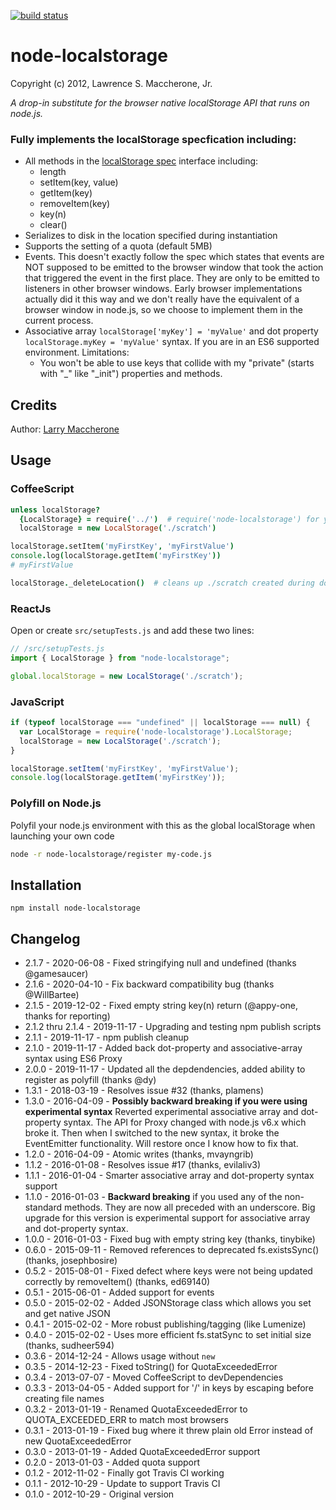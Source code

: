 [![build status](https://secure.travis-ci.org/lmaccherone/node-localstorage.png)](http://travis-ci.org/lmaccherone/node-localstorage)
# node-localstorage #

Copyright (c) 2012, Lawrence S. Maccherone, Jr.

_A drop-in substitute for the browser native localStorage API that runs on node.js._

### Fully implements the localStorage specfication including: ###

* All methods in the [localStorage spec](http://www.w3.org/TR/webstorage/#storage) 
  interface including:
  * length
  * setItem(key, value)
  * getItem(key)
  * removeItem(key)
  * key(n)
  * clear()  
* Serializes to disk in the location specified during instantiation
* Supports the setting of a quota (default 5MB)
* Events. This doesn't exactly follow the spec which states that events are NOT supposed to be emitted to the 
  browser window that took the action that triggered the event in the first place. They are only to be emitted to listeners in other browser windows. Early browser implementations actually did it this way and we don't really have the equivalent of a browser window in node.js, so we choose to implement them in the current process.
* Associative array `localStorage['myKey'] = 'myValue'` and dot property `localStorage.myKey = 'myValue'`
  syntax. If you are in an ES6 supported environment. Limitations:
  * You won't be able to use keys that collide with my "private" (starts with "_" like "_init") properties and
    methods.

## Credits ##

Author: [Larry Maccherone](http://maccherone.com)

## Usage ##

### CoffeeScript ###

```coffee
unless localStorage?
  {LocalStorage} = require('../')  # require('node-localstorage') for you
  localStorage = new LocalStorage('./scratch')

localStorage.setItem('myFirstKey', 'myFirstValue')
console.log(localStorage.getItem('myFirstKey'))
# myFirstValue

localStorage._deleteLocation()  # cleans up ./scratch created during doctest
```

### ReactJs ###

Open or create `src/setupTests.js` and add these two lines:

``` JavaScript
// /src/setupTests.js
import { LocalStorage } from "node-localstorage";

global.localStorage = new LocalStorage('./scratch');
```

### JavaScript ###

```JavaScript    
if (typeof localStorage === "undefined" || localStorage === null) {
  var LocalStorage = require('node-localstorage').LocalStorage;
  localStorage = new LocalStorage('./scratch');
}

localStorage.setItem('myFirstKey', 'myFirstValue');
console.log(localStorage.getItem('myFirstKey'));
```

### Polyfill on Node.js ###

Polyfil your node.js environment with this as the global localStorage when launching your own code

```sh
node -r node-localstorage/register my-code.js
```

## Installation ##

`npm install node-localstorage`

## Changelog ##

* 2.1.7 - 2020-06-08 - Fixed stringifying null and undefined (thanks @gamesaucer)
* 2.1.6 - 2020-04-10 - Fix backward compatibility bug (thanks @WillBartee)
* 2.1.5 - 2019-12-02 - Fixed empty string key(n) return (@appy-one, thanks for reporting)
* 2.1.2 thru 2.1.4 - 2019-11-17 - Upgrading and testing npm publish scripts
* 2.1.1 - 2019-11-17 - npm publish cleanup
* 2.1.0 - 2019-11-17 - Added back dot-property and associative-array syntax using ES6 Proxy
* 2.0.0 - 2019-11-17 - Updated all the depdendencies, added ability to register as polyfill (thanks @dy)
* 1.3.1 - 2018-03-19 - Resolves issue #32 (thanks, plamens)
* 1.3.0 - 2016-04-09 - **Possibly backward breaking if you were using experimental syntax** Reverted experimental
  associative array and dot-property syntax. The API for Proxy changed with node.js v6.x which broke it. Then when
  I switched to the new syntax, it broke the EventEmitter functionality. Will restore once I know how to fix that.
* 1.2.0 - 2016-04-09 - Atomic writes (thanks, mvayngrib)
* 1.1.2 - 2016-01-08 - Resolves issue #17 (thanks, evilaliv3)
* 1.1.1 - 2016-01-04 - Smarter associative array and dot-property syntax support
* 1.1.0 - 2016-01-03 - **Backward breaking** if you used any of the non-standard methods. They are now all preceded with
  an underscore. Big upgrade for this version is experimental support for associative array and dot-property syntax.
* 1.0.0 - 2016-01-03 - Fixed bug with empty string key (thanks, tinybike)
* 0.6.0 - 2015-09-11 - Removed references to deprecated fs.existsSync() (thanks, josephbosire)
* 0.5.2 - 2015-08-01 - Fixed defect where keys were not being updated correctly by removeItem() (thanks, ed69140)
* 0.5.1 - 2015-06-01 - Added support for events
* 0.5.0 - 2015-02-02 - Added JSONStorage class which allows you set and get native JSON
* 0.4.1 - 2015-02-02 - More robust publishing/tagging (like Lumenize)
* 0.4.0 - 2015-02-02 - Uses more efficient fs.statSync to set initial size (thanks, sudheer594)
* 0.3.6 - 2014-12-24 - Allows usage without `new`
* 0.3.5 - 2014-12-23 - Fixed toString() for QuotaExceededError
* 0.3.4 - 2013-07-07 - Moved CoffeeScript to devDependencies
* 0.3.3 - 2013-04-05 - Added support for '/' in keys by escaping before creating file names
* 0.3.2 - 2013-01-19 - Renamed QuotaExceededError to QUOTA_EXCEEDED_ERR to match most browsers
* 0.3.1 - 2013-01-19 - Fixed bug where it threw plain old Error instead of new QuotaExceededError
* 0.3.0 - 2013-01-19 - Added QuotaExceededError support
* 0.2.0 - 2013-01-03 - Added quota support
* 0.1.2 - 2012-11-02 - Finally got Travis CI working
* 0.1.1 - 2012-10-29 - Update to support Travis CI
* 0.1.0 - 2012-10-29 - Original version
